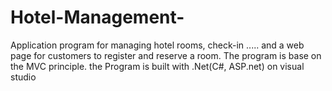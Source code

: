 # Hotel-Management-
Application program for managing hotel rooms, check-in ..... and a web page for customers to register and reserve a room.
The program is base on the MVC principle.
the Program is built with .Net(C#, ASP.net) on visual studio
